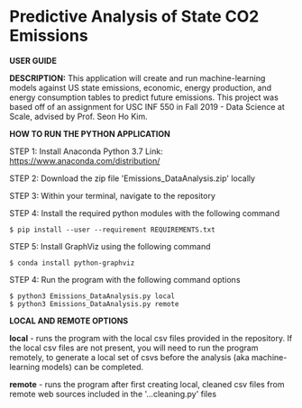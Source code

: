 # Predictive Analysis of State CO2 Emissions  

**USER GUIDE**

**DESCRIPTION:** This application will create and run machine-learning models against US state emissions, economic, energy production, and energy consumption tables to predict future emissions. This project was based off of an assignment for USC INF 550 in Fall 2019 - Data Science at Scale, advised by Prof. Seon Ho Kim. 

**HOW TO RUN THE PYTHON APPLICATION**

STEP 1: Install Anaconda Python 3.7
	Link: https://www.anaconda.com/distribution/

STEP 2: Download the zip file 'Emissions_DataAnalysis.zip' locally

STEP 3: Within your terminal, navigate to the repository

STEP 4: Install the required python modules with the following command

```$ pip install --user --requirement REQUIREMENTS.txt```

STEP 5: Install GraphViz using the following command 

```$ conda install python-graphviz```
	
STEP 4: Run the program with the following command options 
```
$ python3 Emissions_DataAnalysis.py local
$ python3 Emissions_DataAnalysis.py remote
```

**LOCAL AND REMOTE OPTIONS**

**local** - runs the program with the local csv files provided in the repository. If the local csv files are not present, you will need to run the program remotely, to generate a local set of csvs before the analysis (aka machine-learning models) can be completed. 

**remote** - runs the program after first creating local, cleaned csv files from remote web sources included in the '...cleaning.py' files
